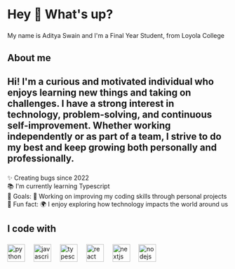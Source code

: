 <h1 align="left">Hey 👋 What's up?</h1>

###

<p align="left">My name is Aditya Swain and I'm a Final Year Student, from Loyola College</p>

###

<h2 align="left">About me<br><h2>
<p>Hi! I'm a curious and motivated individual who enjoys learning new things and taking on challenges. I have a strong interest in technology, problem-solving, and continuous self-improvement. Whether working independently or as part of a team, I strive to do my best and keep growing both personally and professionally.
</p>

###

<p align="left">✨ Creating bugs since 2022<br>📚 I'm currently learning Typescript<br>🎯 Goals: 📘 Working on improving my coding skills through personal projects<br>🎲 Fun fact: 🌍 I enjoy exploring how technology impacts the world around us

</p>

###

<h2 align="left">I code with</h2>

###

<div align="left">
  <img src="https://cdn.jsdelivr.net/gh/devicons/devicon/icons/python/python-original.svg" height="40" alt="python logo" />
  <img width="12" />
  <img src="https://cdn.jsdelivr.net/gh/devicons/devicon/icons/javascript/javascript-original.svg" height="40" alt="javascript logo"  />
  <img width="12" />
  <img src="https://cdn.jsdelivr.net/gh/devicons/devicon/icons/typescript/typescript-original.svg" height="40" alt="typescript logo"  />
  <img width="12" />
  <img src="https://cdn.jsdelivr.net/gh/devicons/devicon/icons/react/react-original.svg" height="40" alt="react logo"  />
  <img width="12" />
  <img src="https://cdn.jsdelivr.net/gh/devicons/devicon/icons/nextjs/nextjs-original.svg" height="40" alt="nextjs logo"  />
  <img width="12" />
  <img src="https://cdn.jsdelivr.net/gh/devicons/devicon/icons/nodejs/nodejs-original.svg" height="40" alt="nodejs logo"  />
  <img width="12" />

###
